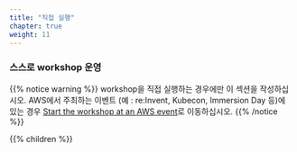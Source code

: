 ```yaml
---
title: "직접 실행"
chapter: true
weight: 11
---
```


### 스스로 workshop 운영


{{% notice warning %}}
workshop을 직접 실행하는 경우에만 이 섹션을 작성하십시오. AWS에서 주최하는 이벤트 (예 : re:Invent, Kubecon, Immersion Day 등)에 있는 경우 [Start the workshop at an AWS event](../aws_event/)로 이동하십시오.
{{% /notice %}}

{{% children %}}
